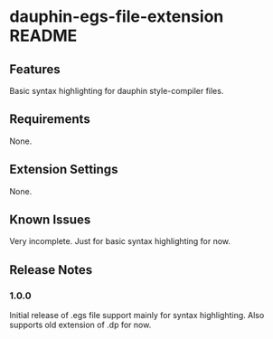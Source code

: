 # dauphin-egs-file-extension README

## Features

Basic syntax highlighting for dauphin style-compiler files.

## Requirements

None.

## Extension Settings

None.

## Known Issues

Very incomplete. Just for basic syntax highlighting for now.

## Release Notes

### 1.0.0

Initial release of .egs file support mainly for syntax highlighting. Also supports old extension of .dp for now.
